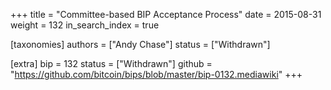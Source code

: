 +++
title = "Committee-based BIP Acceptance Process"
date = 2015-08-31
weight = 132
in_search_index = true

[taxonomies]
authors = ["Andy Chase"]
status = ["Withdrawn"]

[extra]
bip = 132
status = ["Withdrawn"]
github = "https://github.com/bitcoin/bips/blob/master/bip-0132.mediawiki"
+++

